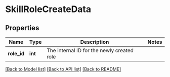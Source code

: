 # SkillRoleCreateData

## Properties
Name | Type | Description | Notes
------------ | ------------- | ------------- | -------------
**role_id** | **int** | The internal ID for the newly created role | 

[[Back to Model list]](../README.md#documentation-for-models) [[Back to API list]](../README.md#documentation-for-api-endpoints) [[Back to README]](../README.md)


